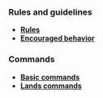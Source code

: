 ### Rules and guidelines
- [**Rules**](https://github.com/rockbyo5/PotasticPanda-MC-Server/wiki/Rules)
- [**Encouraged behavior**](https://github.com/rockbyo5/PotasticPanda-MC-Server/wiki/Encouraged-behavior)
### Commands
- [**Basic commands**](https://github.com/rockbyo5/PotasticPanda-MC-Server/wiki/Basic-commands)
- [**Lands commands**](https://github.com/rockbyo5/PotasticPanda-MC-Server/wiki/Lands-(Claim-system))